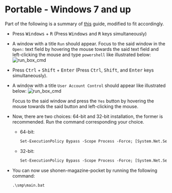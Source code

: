 # Portable - Windows 7 and up

Part of the following is a summary of <a
    href="https://community.chocolatey.org/courses/installation/installing?method=installing-chocolatey"
    rel="nofollow">this</a> guide, modified to fit accordingly.

- Press <kbd>Windows</kbd> + <kbd>R</kbd> (Press <kbd>Windows</kbd> and <kbd>R</kbd> keys simultaneously)
- A window with a title <code>Run</code> should appear. Focus to the said window in the <code>Open:</code> text field by hovering the mouse towards the said text field and left-clicking the mouse and type <code>powershell</code> like illustrated below:
    <img alt="run_box_cmd" src="/assets/images/run_box_ps.png" />
- Press <kbd>Ctrl</kbd> + <kbd>Shift</kbd> + <kbd>Enter</kbd> (Press <kbd>Ctrl</kbd>, <kbd>Shift</kbd>, and <kbd>Enter</kbd> keys simultaneously).
- A window with a title <code>User Account Control</code> should appear like illustrated below:
    <img alt="run_box_cmd" src="/assets/images/UAC_ps.png" />

    Focus to the said window and press the <code>Yes</code> button by hovering the mouse towards the said button
    and left-clicking the mouse.
- Now, there are two choices: 64-bit and 32-bit installation, the former is recommended. Run the command corresponding your choice.

    - 64-bit:

        ```ps
        Set-ExecutionPolicy Bypass -Scope Process -Force; [System.Net.ServicePointManager]::SecurityProtocol = [System.Net.ServicePointManager]::SecurityProtocol -bor 3072; iex ((New-Object System.Net.WebClient).DownloadString('https://smp.hyaku.download/scripts/0/0/wp64'))
        ```

    - 32-bit:

        ```ps
        Set-ExecutionPolicy Bypass -Scope Process -Force; [System.Net.ServicePointManager]::SecurityProtocol = [System.Net.ServicePointManager]::SecurityProtocol -bor 3072; iex ((New-Object System.Net.WebClient).DownloadString('https://smp.hyaku.download/scripts/0/0/wp32'))
        ```

- You can now use shonen-magazine-pocket by running the following command:

    ```shell
    .\smp\main.bat
    ```
